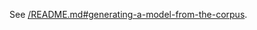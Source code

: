 See [/README.md#generating-a-model-from-the-corpus](/README.md#generating-a-model-from-the-corpus).
